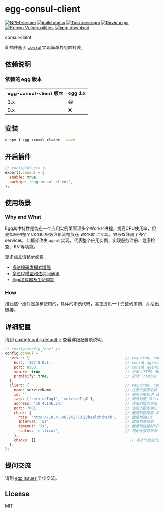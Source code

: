 # egg-consul-client

[![NPM version][npm-image]][npm-url]
[![build status][travis-image]][travis-url]
[![Test coverage][codecov-image]][codecov-url]
[![David deps][david-image]][david-url]
[![Known Vulnerabilities][snyk-image]][snyk-url]
[![npm download][download-image]][download-url]

[npm-image]: https://img.shields.io/npm/v/egg-consul-client.svg?style=flat-square
[npm-url]: https://npmjs.org/package/egg-consul-client
[travis-image]: https://img.shields.io/travis/eggjs/egg-consul-client.svg?style=flat-square
[travis-url]: https://travis-ci.org/eggjs/egg-consul-client
[codecov-image]: https://img.shields.io/codecov/c/github/eggjs/egg-consul-client.svg?style=flat-square
[codecov-url]: https://codecov.io/github/eggjs/egg-consul-client?branch=master
[david-image]: https://img.shields.io/david/eggjs/egg-consul-client.svg?style=flat-square
[david-url]: https://david-dm.org/eggjs/egg-consul-client
[snyk-image]: https://snyk.io/test/npm/egg-consul-client/badge.svg?style=flat-square
[snyk-url]: https://snyk.io/test/npm/egg-consul-client
[download-image]: https://img.shields.io/npm/dm/egg-consul-client.svg?style=flat-square
[download-url]: https://npmjs.org/package/egg-consul-client

consul-client

此插件基于 [consul](https://github.com/silas/node-consul) 实现简单的配置封装。


## 依赖说明

### 依赖的 egg 版本

egg-consul-client 版本 | egg 1.x
--- | ---
1.x | 😁
0.x | ❌

## 安装

```bash
$ npm i egg-consul-client --save
```

## 开启插件

```js
// config/plugin.js
exports.consul = {
  enable: true,
  package: 'egg-consul-client',
};
```

## 使用场景

### Why and What

Egg其中特性是能在一个应用实例里管理多个Worker进程，提高CPU使用率，但是如果把整个Consul服务注册流程放在 Worker 上实现，会导致注册了多个services，此框架改由 `agent` 实现，代表整个应用实例，实现服务注册、健康检查、KV 等功能。

更多信息请移步阅读：
- [多进程研发模式增强](https://eggjs.org/zh-cn/advanced/cluster-client.html)
- [多进程模型和进程间通讯](https://eggjs.org/zh-cn/core/cluster-and-ipc.html)
- [Egg加载器及生命周期](https://eggjs.org/zh-cn/advanced/loader.html#%E7%94%9F%E5%91%BD%E5%91%A8%E6%9C%9F)

### How
描述这个插件是怎样使用的，具体的示例代码，甚至提供一个完整的示例，并给出链接。

## 详细配置

请到 [config/config.default.js](config/config.default.js) 查看详细配置项说明。

```javascript
// config/config.[env].js
config.consul = {
  server: {                                            // required, consul agent 服务配置
    host: '127.0.0.1',                                 // consul agent服务IP（String, default: 127.0.0.1）
    port: 8500,                                        // consul agent服务端口（Integer, default: 8500）
    secure: true,                                      // 启用 HTTPS（Boolean, default: false）
    promisify: true,                                   // 启动 Promise 风格，默认为 Callback（Boolean|Function, optional）
  },
  client: {                                            // required, consul service 配置
    name: serviceName,                                 // 注册的服务名称（String）
    id: '',                                            // 服务注册标识（String, optional）
    tags: ['serviceTag1', 'serviceTag2'],              // 服务标签（String[], optional）
    address: '10.4.146.241',                           // 注册的服务地址（String, optional）
    port: 7001,                                        // 注册的服务端口（Integer, optional）
    check: {                                           // 健康检查配置（Object, optional）
      http: 'http://10.4.146.241:7001/healthcheck',    // 健康检查URL
      interval: '5s',                                  // 健康检查频率
      timeout: '5s',                                   // 健康检查超时时间
      status: 'critical',                              // 初始化服务状态（String, optional）
    },
    checks: [],                                          // 有多个检查的路径，可采用对象数组形式，参数参照check的（Object[], optional）
  },
};
```

## 提问交流

请到 [egg issues](https://github.com/eggjs/egg/issues) 异步交流。

## License

[MIT](LICENSE)

